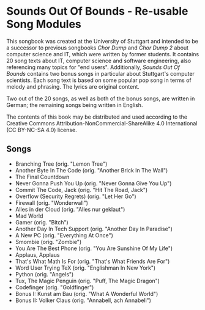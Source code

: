 <!--- # Sounds Out Of Bounds - Wiederverwendbare Liedermodule

Dieses Liederbuch entstand an der Universität Stuttgart als Nachfolger früherer Fachschafts-Liederbücher *Chor Dump* und *Chor Dump 2* zum Thema Informatik und IT.
Es enthält 20 Lieder zum Thema IT, Informatik und Softwaretechnik, und nimmt dabei auch auf viele Themen für "Endanwender" Bezug.
Dazu enthält *Sounds Out Of Bounds* zwei Bonus-Lieder speziell bezogen auf die Informatiker in Stuttgart.
-->

# Sounds Out Of Bounds - Re-usable Song Modules

This songbook was created at the University of Stuttgart and intended to be a successor to previous songbooks *Chor Dump* and *Chor Dump 2* about computer science and IT, which were written by former students.
It contains 20 song texts about IT, computer science and software engineering, also referencing many topics for "end users".
Additionally, *Sounds Out Of Bounds* contains two bonus songs in particular about Stuttgart's computer scientists.
Each song text is based on some popular pop song in terms of melody and phrasing. The lyrics are original content.

Two out of the 20 songs, as well as both of the bonus songs, are written in German; the remaining songs being written in English.

The contents of this book may be distributed and used according to the Creative Commons Attribution-NonCommercial-ShareAlike 4.0 International (CC BY-NC-SA 4.0) license.

## Songs

* Branching Tree (orig. "Lemon Tree")
* Another Byte In The Code (orig. "Another Brick In The Wall")
* The Final Countdown
* Never Gonna Push You Up (orig. "Never Gonna Give You Up")
* Commit The Code, Jack (orig. "Hit The Road, Jack")
* Overflow (Security Regrets) (orig. "Let Her Go")
* Firewall (orig. "Wonderwall")
* Alles in der Cloud (orig. "Alles nur geklaut")
* Mad World
* Gamer (orig. "Bitch")
* Another Day In Tech Support (orig. "Another Day In Paradise")
* A New PC (orig. "Everything At Once")
* Smombie (orig. "Zombie")
* You Are The Best Phone (orig. "You Are Sunshine Of My Life")
* Applaus, Applaus
* That's What Math Is For (orig. "That's What Friends Are For")
* Word User Trying TeX (orig. "Englishman In New York")
* Python (orig. "Angels")
* Tux, The Magic Penguin (orig. "Puff, The Magic Dragon")
* Codefinger (orig. "Goldfinger")
* Bonus I: Kunst am Bau (orig. "What A Wonderful World")
* Bonus II: Volker Claus (orig. "Annabell, ach Annabell")
